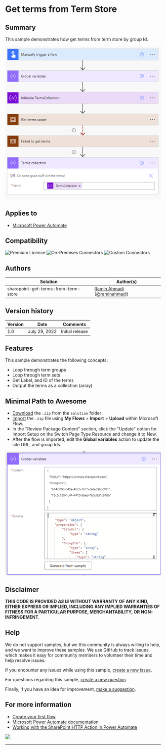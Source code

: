 # Get terms from Term Store

## Summary

This sample demonstrates how get terms from term store by group Id.

![picture of the sample](./assets/flow-overview.png)


## Applies to

* [Microsoft Power Automate](https://docs.microsoft.com/power-automate/)

## Compatibility

![Premium License](https://img.shields.io/badge/Premium%20License-Not%20Required-green.svg "Premium license not required")
![On-Premises Connectors](https://img.shields.io/badge/On--Premises%20Connectors-No-green.svg "Does not use on-premise connectors")
![Custom Connectors](https://img.shields.io/badge/Custom%20Connectors-Not%20Required-green.svg "Does not use custom connectors")

## Authors

Solution|Author(s)
--------|---------
sharepoint-get-terms-from-term-store | [Ramin Ahmadi](https://github.com/ahmadiramin) ([@raminahmadi](https://twitter.com/raminahmadi1986))

## Version history

Version|Date|Comments
-------|----|--------
1.0|July 29, 2022|Initial release

## Features

This sample demonstrates the following concepts:

*   Loop through term groups
*   Loop through term sets
*   Get Label, and ID of the terms
*   Output the terms as a collection (array)

## Minimal Path to Awesome

* [Download](solution/sharepoint-get-terms-from-term-store.zip) the `.zip` from the `solution` folder
* [Import](https://flow.microsoft.com/en-us/blog/import-export-bap-packages/) the `.zip` file using **My Flows** > **Import** > **Upload** within Microsoft Flow.
* In the "Review Package Content" section, click the "Update" option for Import Setup on the Switch Page Type Resource and change it to New.
* After the flow is imported, edit the **Global variables** action to update the site URL, and group Ids.

![varSharePointInfo action](./assets/varSharePointInfo.png)


## Disclaimer

**THIS CODE IS PROVIDED *AS IS* WITHOUT WARRANTY OF ANY KIND, EITHER EXPRESS OR IMPLIED, INCLUDING ANY IMPLIED WARRANTIES OF FITNESS FOR A PARTICULAR PURPOSE, MERCHANTABILITY, OR NON-INFRINGEMENT.**

## Help

We do not support samples, but we this community is always willing to help, and we want to improve these samples. We use GitHub to track issues, which makes it easy for  community members to volunteer their time and help resolve issues.

If you encounter any issues while using this sample, [create a new issue](https://github.com/pnp/powerautomate-samples/issues/new?assignees=&labels=Needs%3A+Triage+%3Amag%3A%2Ctype%3Abug-suspected&template=bug-report.yml&sample=YOURSAMPLENAME&authors=@YOURGITHUBUSERNAME&title=YOURSAMPLENAME%20-%20).

For questions regarding this sample, [create a new question](https://github.com/pnp/powerautomate-samples/issues/new?assignees=&labels=Needs%3A+Triage+%3Amag%3A%2Ctype%3Abug-suspected&template=question.yml&sample=YOURSAMPLENAME&authors=@YOURGITHUBUSERNAME&title=YOURSAMPLENAME%20-%20).

Finally, if you have an idea for improvement, [make a suggestion](https://github.com/pnp/powerautomate-samples/issues/new?assignees=&labels=Needs%3A+Triage+%3Amag%3A%2Ctype%3Abug-suspected&template=suggestion.yml&sample=YOURSAMPLENAME&authors=@YOURGITHUBUSERNAME&title=YOURSAMPLENAME%20-%20).

## For more information

- [Create your first flow](https://docs.microsoft.com/en-us/power-automate/getting-started#create-your-first-flow)
- [Microsoft Power Automate documentation](https://docs.microsoft.com/en-us/power-automate/)
- [Working with the SharePoint HTTP Action in Power Automate](https://docs.microsoft.com/en-us/sharepoint/dev/business-apps/power-automate/guidance/working-with-send-sp-http-request)


<img src="https://telemetry.sharepointpnp.com/powerautomate-samples/samples/readme-template" />

---
